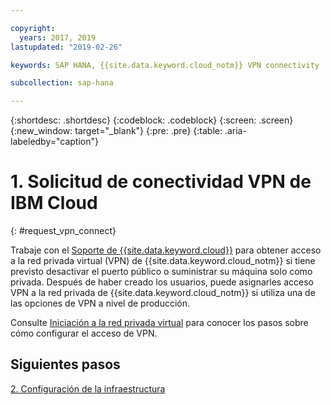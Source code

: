 ```yaml
---

copyright:
  years: 2017, 2019
lastupdated: "2019-02-26"

keywords: SAP HANA, {{site.data.keyword.cloud_notm}} VPN connectivity

subcollection: sap-hana

---
```


{:shortdesc: .shortdesc}
{:codeblock: .codeblock}
{:screen: .screen}
{:new_window: target="_blank"}
{:pre: .pre}
{:table: .aria-labeledby="caption"}

# 1. Solicitud de conectividad VPN de IBM Cloud
{: #request_vpn_connect}

Trabaje con el [Soporte de {{site.data.keyword.cloud}}](/docs/get-support?topic=get-support-getting-customer-support#getting-customer-support) para obtener acceso a la red privada virtual (VPN) de {{site.data.keyword.cloud_notm}} si tiene previsto desactivar el puerto público o suministrar su máquina solo como privada. Después de haber creado los usuarios, puede asignarles acceso VPN a la red privada de {{site.data.keyword.cloud_notm}} si utiliza una de las opciones de VPN a nivel de producción.

Consulte [Iniciación a la red privada virtual](/docs/infrastructure/iaas-vpn?topic=VPN-gettingstarted-with-virtual-private-networking#gettingstarted-with-virtual-private-networking) para conocer los pasos sobre cómo configurar el acceso de VPN.

## Siguientes pasos

  [2. Configuración de la infraestructura](/docs/infrastructure/sap-hana?topic=sap-hana-set_up_infrastructure#set_up_infrastructure)
